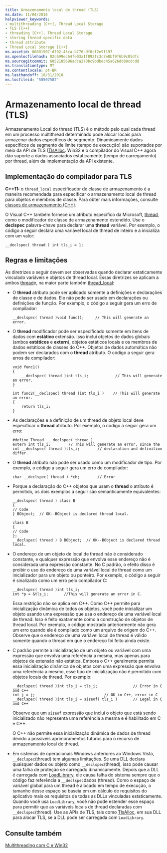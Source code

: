 ```yaml
---
title: Armazenamento local de thread (TLS)
ms.date: 11/04/2016
helpviewer_keywords:
- multithreading [C++], Thread Local Storage
- TLS [C++]
- threading [C++], Thread Local Storage
- storing thread-specific data
- thread attribute
- Thread Local Storage [C++]
ms.assetid: 80801907-d792-45ca-b776-df0cf2e9f197
ms.openlocfilehash: 02c699ec64fe03a1f892fc3c7e8bf9f6b9c05dfc
ms.sourcegitcommit: 6052185696adca270bc9bdbec45a626dd89cdcdd
ms.translationtype: MT
ms.contentlocale: pt-BR
ms.lasthandoff: 10/31/2018
ms.locfileid: "50507582"
---
```

# <a name="thread-local-storage-tls"></a>Armazenamento local de thread (TLS)

Armazenamento Local do thread (TLS) é o método pelo qual cada thread em um processo multithread determinado pode alocar locais para armazenar dados específicos de segmento. Dinamicamente dados específicos de segmento de limite (tempo de execução) são suportados por meio da API de TLS ([TlsAlloc](/windows/desktop/api/processthreadsapi/nf-processthreadsapi-tlsalloc).  Win32 e o compilador do Visual C++ agora dão suporte a dados associados estaticamente (tempo de carregamento) por thread, além da implementação da API existente.

##  <a name="_core_compiler_implementation_for_tls"></a> Implementação do compilador para TLS

**C++11:** o `thread_local` especificador de classe de armazenamento é a maneira recomendada para especificar o armazenamento local de thread para objetos e membros de classe. Para obter mais informações, consulte [classes de armazenamento (C++)](../cpp/storage-classes-cpp.md).

O Visual C++ também fornece um atributo específico da Microsoft, [thread](../cpp/thread.md), como o modificador de classe de armazenamento estendido. Use o **declspec** palavra-chave para declarar uma **thread** variável. Por exemplo, o código a seguir declara uma variável local de thread de inteiro e a inicializa com um valor:

```
__declspec( thread ) int tls_i = 1;
```

## <a name="rules-and-limitations"></a>Regras e limitações

As diretrizes a seguir devem ser observadas quando declarar estaticamente vinculado variáveis e objetos de thread local. Essas diretrizes se aplicam a ambos [thread](../cpp/thread.md)e, na maior parte também [thread_local](../cpp/storage-classes-cpp.md):

- O **thread** atributo pode ser aplicado somente a definições e declarações de classe e de dados. Ele não pode ser usado em declarações ou definições de função. Por exemplo, o código a seguir gera um erro de compilador:

    ```
    __declspec( thread )void func();     // This will generate an error.
    ```

- O **thread** modificador pode ser especificado somente em itens de dados com **estático** extensão. Isso inclui objetos de dados globais (ambos **estáticos** e **extern**), objetos estáticos locais e os membros de dados estáticos de classes do C++. Objetos de dados automática não podem ser declarados com o **thread** atributo. O código a seguir gera erros de compilador:

    ```
    void func1()
    {
        __declspec( thread )int tls_i;            // This will generate an error.
    }

    int func2(__declspec( thread )int tls_i )    // This will generate an error.
    {
        return tls_i;
    }
    ```

- As declarações e a definição de um thread de objeto local deve especificar o **thread** atributo. Por exemplo, o código a seguir gera um erro:

    ```
    #define Thread  __declspec( thread )
    extern int tls_i;        // This will generate an error, since the
    int __declspec( thread )tls_i;        // declaration and definition differ.
    ```

- O **thread** atributo não pode ser usado como um modificador de tipo. Por exemplo, o código a seguir gera um erro de compilador:

    ```
    char __declspec( thread ) *ch;        // Error
    ```

- Porque a declaração do C++ objetos que usam o **thread** o atributo é permitido, os dois exemplos a seguir são semanticamente equivalentes:

    ```
    __declspec( thread ) class B
    {
    // Code
    } BObject;  // OK--BObject is declared thread local.

    class B
    {
    // Code
    };
    __declspec( thread ) B BObject;  // OK--BObject is declared thread local.
    ```

- O endereço de um objeto de local de thread não é considerado constante, e qualquer expressão que envolva esse endereço não é considerada uma expressão constante. No C padrão, o efeito disso é proibir o uso do endereço de uma variável local de thread como um inicializador para um objeto ou ponteiro. Por exemplo, o código a seguir é sinalizado como um erro pelo compilador C:

    ```
    __declspec( thread )int tls_i;
    int *p = &tls_i;       //This will generate an error in C.
    ```

   Essa restrição não se aplica em C++. Como C++ permite para inicialização dinâmica de todos os objetos, você pode inicializar um objeto usando uma expressão que usa o endereço de uma variável local de thread. Isso é feito exatamente como a construção de objetos de thread local. Por exemplo, o código mostrado anteriormente não gera um erro quando ele é compilado como um arquivo de origem do C++. Observe que o endereço de uma variável local de thread é válido somente quando o thread em que o endereço foi feito ainda existe.

- C padrão permite a inicialização de um objeto ou variável com uma expressão que envolva uma referência a mesma, mas apenas para objetos de extensão não estática. Embora o C++ geralmente permita essa inicialização dinâmica de objetos com uma expressão que envolva uma referência a mesmo, esse tipo de inicialização não é permitido com objetos locais de thread. Por exemplo:

    ```
    __declspec( thread )int tls_i = tls_i;                // Error in C and C++
    int j = j;                               // OK in C++, error in C
    __declspec( thread )int tls_i = sizeof( tls_i )       // Legal in C and C++
    ```

   Observe que um `sizeof` expressão que inclui o objeto que está sendo inicializado não representa uma referência a mesma e é habilitado em C e C++.

   O C++ não permite essa inicialização dinâmica de dados de thread devido a possíveis aprimoramentos futuros para o recurso de armazenamento local de thread.

- Em sistemas de operacionais Windows anteriores ao Windows Vista, `__declspec`(thread) tem algumas limitações. Se uma DLL declara quaisquer dados ou objeto como `__declspec`(thread), isso pode causar uma falha de proteção se carregado dinamicamente. Depois que a DLL é carregada com [LoadLibrary](/windows/desktop/api/libloaderapi/nf-libloaderapi-loadlibrarya), ele causa falha do sistema sempre que o código faz referência a `__declspec`dados (thread). Como o espaço de variável global para um thread é alocado em tempo de execução, o tamanho desse espaço se baseia em um cálculo de requisitos do aplicativo mais os requisitos de todas as DLLs vinculadas estaticamente. Quando você usa `LoadLibrary`, você não pode estender esse espaço para permitir que as variáveis locais de thread declaradas com `__declspec`(thread). Use as APIs de TLS, tais como [TlsAlloc](/windows/desktop/api/processthreadsapi/nf-processthreadsapi-tlsalloc), em sua DLL para alocar TLS, se a DLL pode ser carregada com `LoadLibrary`.

## <a name="see-also"></a>Consulte também

[Multithreading com C e Win32](multithreading-with-c-and-win32.md)